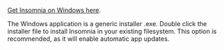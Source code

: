[Get Insomnia on Windows here](https://insomnia.rest/download).

The Windows application is a generic installer .exe. Double click the installer file to install Insomnia in your existing filesystem. This option is recommended, as it will enable automatic app updates.
